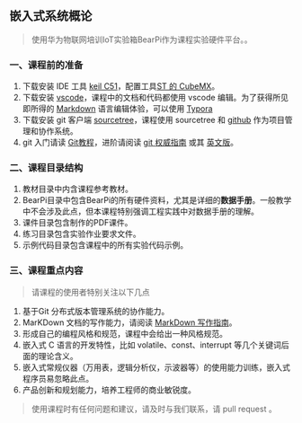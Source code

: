 ## 嵌入式系统概论

>使用华为物联网培训IoT实验箱BearPi作为课程实验硬件平台。。

### 一、课程前的准备

1. 下载安装 IDE 工具 [keil C51](https://www.keil.com/download/product/)，配置工具[ST 的 CubeMX](https://www.st.com/content/st_com/en/products/development-tools/software-development-tools/stm32-software-development-tools/stm32-configurators-and-code-generators/stm32cubemx.html)。
2. 下载安装 [vscode](https://code.visualstudio.com/)，课程中的文档和代码都使用 vscode 编辑。为了获得所见即所得的 [Markdown](https://help.github.com/articles/github-flavored-markdown/) 语言编辑体验，可以使用 [Typora](http://typora.io/)
3. 下载安装 git 客户端 [sourcetree](https://www.sourcetreeapp.com/)，课程使用 sourcetree 和 [github](http://www.github.com) 作为项目管理和协作系统。
4. git 入门请读 [Git教程](https://www.liaoxuefeng.com/wiki/896043488029600)，进阶请阅读 [git 权威指南](https://gitee.com/progit/) 或其 [英文版](https://git-scm.com/book/en/v2)。

### 二、课程目录结构

  1. 教材目录中内含课程参考教材。
  2. BearPi目录中包含BearPi的所有硬件资料，尤其是详细的**数据手册**。一般教学中不会涉及此点，但本课程特别强调工程实践中对数据手册的理解。
  3. 课件目录包含制作的PDF课件。
  4. 练习目录包含实验作业要求文件。
  5. 示例代码目录包含课程中的所有实验代码示例。

### 三、课程重点内容

>请课程的使用者特别关注以下几点

1. 基于Git 分布式版本管理系统的协作能力。
2. MarKDown 文档的写作能力，请阅读 [MarkDown 写作指南](https://shd101wyy.github.io/markdown-preview-enhanced/#/zh-cn/)。
3. 形成自己的编程风格和规范，课程中会给出一种风格规范。
4. 嵌入式 C 语言的开发特性，比如 volatile、const、interrupt 等几个关键词后面的理论含义。
5. 嵌入式常规仪器（万用表，逻辑分析仪，示波器等）的使用能力训练，嵌入式程序员易忽略此点。
6. 产品创新和规划能力，培养工程师的商业敏锐度。

> 使用课程时有任何问题和建议，请及时与我们联系，请 pull request 。
